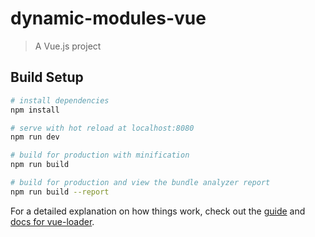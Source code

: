 <!--
 * @Description: 
 * @Version: 1.0
 * @Autor: martin
 * @Date: 2021-09-26 18:59:13
 * @LastEditors: martin
 * @LastEditTime: 2021-12-17 10:59:17
-->
# dynamic-modules-vue

> A Vue.js project

## Build Setup

``` bash
# install dependencies
npm install

# serve with hot reload at localhost:8080
npm run dev

# build for production with minification
npm run build

# build for production and view the bundle analyzer report
npm run build --report
```

For a detailed explanation on how things work, check out the [guide](http://vuejs-templates.github.io/webpack/) and [docs for vue-loader](http://vuejs.github.io/vue-loader).
